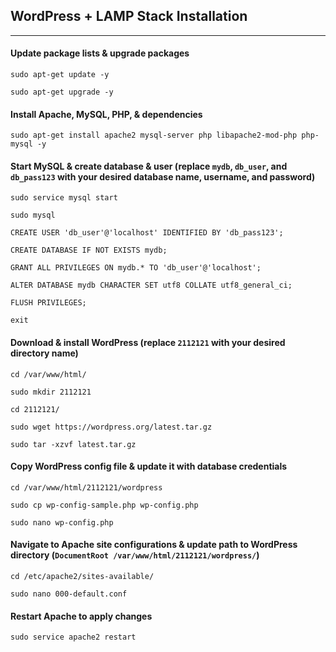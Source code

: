 ## WordPress + LAMP Stack Installation
---

#### Update package lists & upgrade packages
```
sudo apt-get update -y
```
```
sudo apt-get upgrade -y
```

#### Install Apache, MySQL, PHP, & dependencies
```
sudo apt-get install apache2 mysql-server php libapache2-mod-php php-mysql -y
```

#### Start MySQL & create database & user (replace ```mydb```, ```db_user```, and ```db_pass123``` with your desired database name, username, and password)
```
sudo service mysql start
```
```
sudo mysql
```
```
CREATE USER 'db_user'@'localhost' IDENTIFIED BY 'db_pass123';
```
```
CREATE DATABASE IF NOT EXISTS mydb;
```
```
GRANT ALL PRIVILEGES ON mydb.* TO 'db_user'@'localhost';
```
```
ALTER DATABASE mydb CHARACTER SET utf8 COLLATE utf8_general_ci;
```
```
FLUSH PRIVILEGES;
```
```
exit
```

#### Download & install WordPress (replace ```2112121``` with your desired directory name)
```
cd /var/www/html/
```
```
sudo mkdir 2112121
```
```
cd 2112121/
```
```
sudo wget https://wordpress.org/latest.tar.gz
```
```
sudo tar -xzvf latest.tar.gz
```

#### Copy WordPress config file & update it with database credentials
```
cd /var/www/html/2112121/wordpress
```
```
sudo cp wp-config-sample.php wp-config.php
```
```
sudo nano wp-config.php
```

#### Navigate to Apache site configurations & update path to WordPress directory (```DocumentRoot /var/www/html/2112121/wordpress/```)
```
cd /etc/apache2/sites-available/
```
```
sudo nano 000-default.conf
```

#### Restart Apache to apply changes
```
sudo service apache2 restart
```
